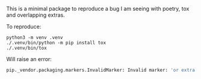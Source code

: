 This is a minimal package to reproduce a bug I am seeing with poetry, tox and overlapping extras.

To reproduce:

```shell
python3 -m venv .venv
./.venv/bin/python -m pip install tox
./.venv/bin/tox
```

Will raise an error:

```python
pip._vendor.packaging.markers.InvalidMarker: Invalid marker: 'or extra == "extras2"', parse error at 'or extra'
```